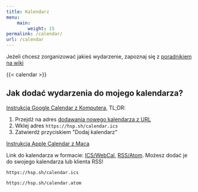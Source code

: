 ```yaml
---
title: Kalendarz
menu:
    main:
        weight: 15
permalink: /calendar/
url: /calendar
---
```


Jeżeli chcesz zorganizować jakieś wydarzenie, zapoznaj się z [poradnikiem na wiki](https://wiki.hsp.sh/zrob_se_meetup)

{{< calendar >}}
## Jak dodać wydarzenia do mojego kalendarza?

[Instrukcja Google Calendar z Komputera](https://support.google.com/calendar/answer/37100), TL;DR:
1. Przejdź na adres [dodawania nowego kalendarza z URL](https://calendar.google.com/calendar/u/0/r/settings/addbyurl)
2. Wklej adres `https://hsp.sh/calendar.ics`
3. Zatwierdź przyciskiem "Dodaj kalendarz"

[Instrukcja Apple Calendar z Maca](https://support.apple.com/guide/calendar/subscribe-to-calendars-icl1022/mac)

Link do kalendarza w formacie: [ICS/WebCal](/calendar.ics), [RSS/Atom](/calendar.atom). Możesz dodać je do swojego kalendarza lub klienta RSS!

`https://hsp.sh/calendar.ics`

`https://hsp.sh/calendar.atom`

